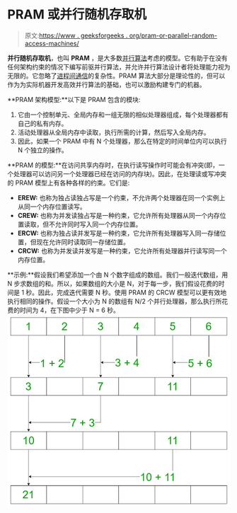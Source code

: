 # PRAM 或并行随机存取机

> 原文:[https://www . geeksforgeeks . org/pram-or-parallel-random-access-machines/](https://www.geeksforgeeks.org/pram-or-parallel-random-access-machines/)

**并行随机存取机**，也叫 **PRAM** ，是大多数[并行算法](https://www.geeksforgeeks.org/introduction-to-parallel-computing/)考虑的模型。它有助于在没有任何架构约束的情况下编写前驱并行算法，并允许并行算法设计者将处理能力视为无限的。它忽略了[进程间通信](https://www.geeksforgeeks.org/inter-process-communication-ipc/)的复杂性。PRAM 算法大部分是理论性的，但可以作为为实际机器开发高效并行算法的基础，也可以激励构建专门的机器。

**PRAM 架构模型:**以下是 PRAM 包含的模块:

1.  它由一个控制单元、全局内存和一组无限的相似处理器组成，每个处理器都有自己的私有内存。
2.  活动处理器从全局内存中读取，执行所需的计算，然后写入全局内存。
3.  因此，如果一个 PRAM 中有 N 个处理器，那么在特定的时间单位内可以执行 N 个独立的操作。

**PRAM 的模型:**在访问共享内存时，在执行读写操作时可能会有冲突(即，一个处理器可以访问另一个处理器已经在访问的内存块)。因此，在处理读或写冲突的 PRAM 模型上有各种各样的约束。它们是:

*   **EREW:** 也称为独占读独占写是一个约束，不允许两个处理器在同一个实例上从同一个内存位置读写。
*   **CREW:** 也称为并发读独占写是一种约束，它允许所有处理器从同一个内存位置读取，但不允许同时写入同一个内存位置。
*   **ERCW:** 也称为独占读并发写是一种约束，它允许所有处理器写入同一存储位置，但现在允许同时读取同一存储位置。
*   **CRCW:** 也称为并发读并发写是一种约束，它允许所有处理器并行读写同一个内存位置。

**示例:**假设我们希望添加一个由 N 个数字组成的数组。我们一般迭代数组，用 N 步求数组的和。所以，如果数组的大小是 N，对于每一步，我们假设花费的时间是 1 秒。因此，完成迭代需要 N 秒。使用 PRAM 的 CRCW 模型可以更有效地执行相同的操作。假设一个大小为 N 的数组有 N/2 个并行处理器，那么执行所花费的时间为 4，在下图中少于 N = 6 秒。
[![](img/6d9ba7da112d14fed6eaf588963600ac.png)](https://media.geeksforgeeks.org/wp-content/uploads/20200430180215/PRAM.png)